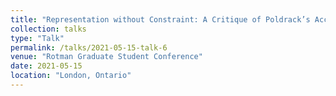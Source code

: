 ```yaml
---
title: "Representation without Constraint: A Critique of Poldrack’s Account of Object Detection Using Artificial Neural Networks"
collection: talks
type: "Talk"
permalink: /talks/2021-05-15-talk-6
venue: "Rotman Graduate Student Conference"
date: 2021-05-15
location: "London, Ontario"
---
```

